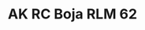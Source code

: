 ---
layout: product
title: "AK RC Boja RLM 62"
price: "330" 
desc: "Acrylic Laquer 10mL"
img_path: "/assets/img/RC269.jpg"
brand: "AK "
available: true
special_offer: false
new: false
soon: false
cat: "020000"
subcat: "020200"
subsubcat: "020201"
sifra: "RC269"
popular: true
---